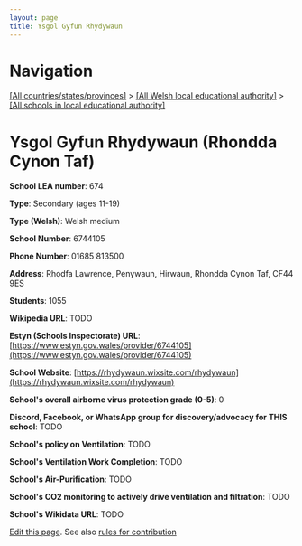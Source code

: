 ```yaml
---
layout: page
title: Ysgol Gyfun Rhydywaun
---
```

# Navigation

[[All countries/states/provinces]](../../..) > [[All Welsh local educational authority]](../..) > [[All schools in local educational authority]](..)

# Ysgol Gyfun Rhydywaun (Rhondda Cynon Taf)

**School LEA number**: 674

**Type**: Secondary (ages 11-19)

**Type (Welsh)**: Welsh medium

**School Number**: 6744105

**Phone Number**: 01685 813500

**Address**: Rhodfa Lawrence, Penywaun, Hirwaun, Rhondda Cynon Taf, CF44 9ES

**Students**: 1055

**Wikipedia URL**: TODO

**Estyn (Schools Inspectorate) URL**: [https://www.estyn.gov.wales/provider/6744105](https://www.estyn.gov.wales/provider/6744105)

**School Website**: [https://rhydywaun.wixsite.com/rhydywaun](https://rhydywaun.wixsite.com/rhydywaun)

**School's overall airborne virus protection grade (0-5)**: 0

**Discord, Facebook, or WhatsApp group for discovery/advocacy for THIS school**: TODO

**School's policy on Ventilation**: TODO

**School's Ventilation Work Completion**: TODO

**School's Air-Purification**: TODO

**School's CO2 monitoring to actively drive ventilation and filtration**: TODO

**School's Wikidata URL**: TODO




[Edit this page](https://github.com/VentilationProject/Wales/edit/prif/./Rhondda_Cynon_Taf/Ysgol_Gyfun_Rhydywaun.md). See also [rules for contribution](../../../contribution-rules/)